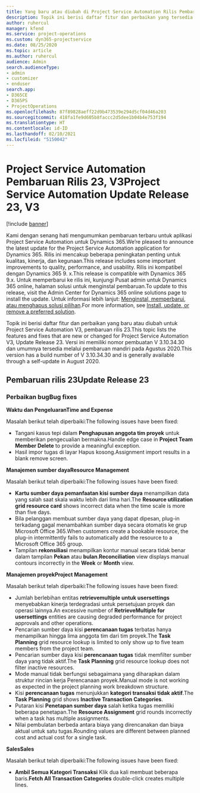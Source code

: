 ```yaml
---
title: Yang baru atau diubah di Project Service Automation Rilis Pembaruan 23, V3
description: Topik ini berisi daftar fitur dan perbaikan yang tersedia di Project Service Automation V3, pembaruan rilis 23, V3.
author: ruhercul
manager: kfend
ms.service: project-operations
ms.custom: dyn365-projectservice
ms.date: 08/25/2020
ms.topic: article
ms.author: ruhercul
audience: Admin
search.audienceType:
- admin
- customizer
- enduser
search.app:
- D365CE
- D365PS
- ProjectOperations
ms.openlocfilehash: 87f89828aeff22d9b473539e294d5cf04d46a203
ms.sourcegitcommit: 418fa1fe9d605b8faccc2d5dee1b04b4e753f194
ms.translationtype: HT
ms.contentlocale: id-ID
ms.lasthandoff: 02/10/2021
ms.locfileid: "5150042"
---
```

# <a name="project-service-automation-update-release-23-v3"></a><span data-ttu-id="2c12d-103">Project Service Automation Pembaruan Rilis 23, V3</span><span class="sxs-lookup"><span data-stu-id="2c12d-103">Project Service Automation Update Release 23, V3</span></span>

[!include [banner](../includes/psa-now-project-operations.md)]

<span data-ttu-id="2c12d-104">Kami dengan senang hati mengumumkan pembaruan terbaru untuk aplikasi Project Service Automation untuk Dynamics 365.</span><span class="sxs-lookup"><span data-stu-id="2c12d-104">We’re pleased to announce the latest update for the Project Service Automation application for Dynamics 365.</span></span> <span data-ttu-id="2c12d-105">Rilis ini mencakup beberapa peningkatan penting untuk kualitas, kinerja, dan kegunaan.</span><span class="sxs-lookup"><span data-stu-id="2c12d-105">This release includes some important improvements to quality, performance, and usability.</span></span> <span data-ttu-id="2c12d-106">Rilis ini kompatibel dengan Dynamics 365 9. x.</span><span class="sxs-lookup"><span data-stu-id="2c12d-106">This release is compatible with Dynamics 365 9.x.</span></span> <span data-ttu-id="2c12d-107">Untuk memperbarui ke rilis ini, kunjungi Pusat admin untuk Dynamics 365 online, halaman solusi untuk menginstal pembaruan.</span><span class="sxs-lookup"><span data-stu-id="2c12d-107">To update to this release, visit the Admin Center for Dynamics 365 online solutions page to install the update.</span></span> <span data-ttu-id="2c12d-108">Untuk informasi lebih lanjut: [Menginstal, memperbarui, atau menghapus solusi pilihan](https://docs.microsoft.com/power-platform/admin/install-remove-preferred-solution).</span><span class="sxs-lookup"><span data-stu-id="2c12d-108">For more information, see [Install, update, or remove a preferred solution](https://docs.microsoft.com/power-platform/admin/install-remove-preferred-solution).</span></span>

<span data-ttu-id="2c12d-109">Topik ini berisi daftar fitur dan perbaikan yang baru atau diubah untuk Project Service Automation V3, pembaruan rilis 23.</span><span class="sxs-lookup"><span data-stu-id="2c12d-109">This topic lists the features and fixes that are new or changed for Project Service Automation V3, Update Release 23.</span></span> <span data-ttu-id="2c12d-110">Versi ini memiliki nomor pembuatan V 3.10.34.30 dan umumnya tersedia melalui pembaruan mandiri pada Agustus 2020.</span><span class="sxs-lookup"><span data-stu-id="2c12d-110">This version has a build number of V 3.10.34.30 and is generally available through a self-update in August 2020.</span></span>

## <a name="update-release-23"></a><span data-ttu-id="2c12d-111">Pembaruan rilis 23</span><span class="sxs-lookup"><span data-stu-id="2c12d-111">Update Release 23</span></span>

### <a name="bug-fixes"></a><span data-ttu-id="2c12d-112">Perbaikan bug</span><span class="sxs-lookup"><span data-stu-id="2c12d-112">Bug fixes</span></span>

<span data-ttu-id="2c12d-113">**Waktu dan Pengeluaran**</span><span class="sxs-lookup"><span data-stu-id="2c12d-113">**Time and Expense**</span></span>

<span data-ttu-id="2c12d-114">Masalah berikut telah diperbaiki:</span><span class="sxs-lookup"><span data-stu-id="2c12d-114">The following issues have been fixed:</span></span>
- <span data-ttu-id="2c12d-115">Tangani kasus tepi dalam **Penghapusan anggota tim proyek** untuk memberikan pengecualian bermakna.</span><span class="sxs-lookup"><span data-stu-id="2c12d-115">Handle edge case in **Project Team Member Delete** to provide a meaningful exception.</span></span>
- <span data-ttu-id="2c12d-116">Hasil impor tugas di layar Hapus kosong.</span><span class="sxs-lookup"><span data-stu-id="2c12d-116">Assignment import results in a blank remove screen.</span></span>

<span data-ttu-id="2c12d-117">**Manajemen sumber daya**</span><span class="sxs-lookup"><span data-stu-id="2c12d-117">**Resource Management**</span></span>

<span data-ttu-id="2c12d-118">Masalah berikut telah diperbaiki:</span><span class="sxs-lookup"><span data-stu-id="2c12d-118">The following issues have been fixed:</span></span>

- <span data-ttu-id="2c12d-119">**Kartu sumber daya pemanfaatan kisi sumber daya** menampilkan data yang salah saat skala waktu lebih dari lima hari.</span><span class="sxs-lookup"><span data-stu-id="2c12d-119">The **Resource utilization grid resource card** shows incorrect data when the time scale is more than five days.</span></span>
- <span data-ttu-id="2c12d-120">Bila pelanggan membuat sumber daya yang dapat dipesan, plug-in terkadang gagal menambahkan sumber daya secara otomatis ke grup Microsoft Office 365.</span><span class="sxs-lookup"><span data-stu-id="2c12d-120">When customers create a bookable resource, the plug-in intermittently fails to automatically add the resource to a Microsoft Office 365 group.</span></span>
- <span data-ttu-id="2c12d-121">Tampilan **rekonsiliasi** menampilkan kontur manual secara tidak benar dalam tampilan **Pekan** atau **bulan**.</span><span class="sxs-lookup"><span data-stu-id="2c12d-121">**Reconciliation** view displays manual contours incorrectly in the **Week** or **Month** view.</span></span>

<span data-ttu-id="2c12d-122">**Manajemen proyek**</span><span class="sxs-lookup"><span data-stu-id="2c12d-122">**Project Management**</span></span>

<span data-ttu-id="2c12d-123">Masalah berikut telah diperbaiki:</span><span class="sxs-lookup"><span data-stu-id="2c12d-123">The following issues have been fixed:</span></span>

- <span data-ttu-id="2c12d-124">Jumlah berlebihan entitas **retrievemultiple untuk usersettings** menyebabkan kinerja terdegradasi untuk persetujuan proyek dan operasi lainnya.</span><span class="sxs-lookup"><span data-stu-id="2c12d-124">An excessive number of **RetrieveMultiple for usersettings** entities are causing degraded performance for project approvals and other operations.</span></span>
- <span data-ttu-id="2c12d-125">Pencarian sumber daya kisi **perencanaan tugas** terbatas hanya menampilkan hingga lima anggota tim dari tim proyek.</span><span class="sxs-lookup"><span data-stu-id="2c12d-125">The **Task Planning** grid resource lookup is limited to only show up to five team members from the project team.</span></span> 
- <span data-ttu-id="2c12d-126">Pencarian sumber daya kisi **perencanaan tugas** tidak memfilter sumber daya yang tidak aktif.</span><span class="sxs-lookup"><span data-stu-id="2c12d-126">The **Task Planning** grid resource lookup does not filter inactive resources.</span></span>
- <span data-ttu-id="2c12d-127">Mode manual tidak berfungsi sebagaimana yang diharapkan dalam struktur rincian kerja Perencanaan proyek.</span><span class="sxs-lookup"><span data-stu-id="2c12d-127">Manual mode is not working as expected in the project planning work breakdown structure.</span></span>
- <span data-ttu-id="2c12d-128">Kisi **perencanaan tugas** menunjukkan **kategori transaksi tidak aktif**.</span><span class="sxs-lookup"><span data-stu-id="2c12d-128">The **Task Planning** grid shows **Inactive Transaction Categories**.</span></span>
- <span data-ttu-id="2c12d-129">Putaran kisi **Penetapan sumber daya** salah ketika tugas memiliki beberapa penetapan.</span><span class="sxs-lookup"><span data-stu-id="2c12d-129">The **Resource Assignment** grid rounds incorrectly when a task has multiple assignments.</span></span>
- <span data-ttu-id="2c12d-130">Nilai pembulatan berbeda antara biaya yang direncanakan dan biaya aktual untuk satu tugas.</span><span class="sxs-lookup"><span data-stu-id="2c12d-130">Rounding values are different between planned cost and actual cost for a single task.</span></span>

<span data-ttu-id="2c12d-131">**Sales**</span><span class="sxs-lookup"><span data-stu-id="2c12d-131">**Sales**</span></span>

<span data-ttu-id="2c12d-132">Masalah berikut telah diperbaiki:</span><span class="sxs-lookup"><span data-stu-id="2c12d-132">The following issues have been fixed:</span></span>

- <span data-ttu-id="2c12d-133">**Ambil Semua Kategori Transaksi** Klik dua kali membuat beberapa baris.</span><span class="sxs-lookup"><span data-stu-id="2c12d-133">**Fetch All Transaction Categories** double-click creates multiple lines.</span></span>
